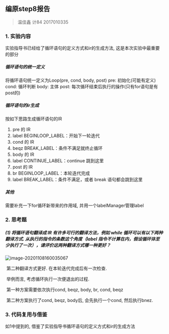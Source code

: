 ## 编原step8报告

> 温佳鑫 计84 2017010335

### 1. 实验内容

实验指导书已经给了循环语句的定义方式和ir的生成方法, 这是本次实验中最重要的部分

##### 循环语句的统一定义

将循环语句统一定义为Loop(pre, cond, body, post)
pre: 初始化(可能有定义)
cond: 循环判断
body: 主体
post: 每次循环结束后执行的操作(只有for语句是有post的)

##### 循环语句的ir生成

按如下思路生成循环语句的IR
1. pre 的 IR
2. label BEGINLOOP_LABEL：开始下一轮迭代
3. cond 的 IR
4. beqz BREAK_LABEL：条件不满足就终止循环
5. body 的 IR
6. label CONTINUE_LABEL：continue 跳到这里
7. post 的 IR
8. br BEGINLOOP_LABEL：本轮迭代完成
 9. label BREAK_LABEL：条件不满足，或者 break 语句都会跳到这里

##### 其他

需要补充一下for循环新带来的作用域, 并用一个labelManager管理label


### 2. 思考题

##### (1) 将循环语句翻译成 IR 有许多可行的翻译方法，例如 while 循环可以有以下两种翻译方式. 从执行的指令的条数这个角度（label 指令不计算在内，假设循环体至少执行了一次），请评价这两种翻译方式哪一种更好？

![image-20201108160035067](/home/xw/desktop/minidecaf-2017010335/reports/pics/image-20201108160035067.png)

​	第二种翻译方式更好. 在本轮迭代完成后有一次检查.

​	举例而言, 考虑循环执行一次便退出的过程.

​	第一种方案需要依次执行cond, beqz, body, br, cond, beqz

​	第二种方案执行了cond, beqz, body后, 会先执行一个cond, 然后执行bnez.

### 3. 代码复用与借鉴

如1中提到的, 借鉴了实验指导书循环语句的定义方式和ir的生成方法


